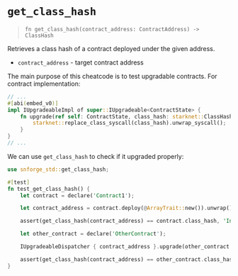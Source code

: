 # `get_class_hash`

> `fn get_class_hash(contract_address: ContractAddress) -> ClassHash`

Retrieves a class hash of a contract deployed under the given address.

- `contract_address` - target contract address

The main purpose of this cheatcode is to test upgradable contracts. For contract implementation:

```rust
// ...
#[abi(embed_v0)]
impl IUpgradeableImpl of super::IUpgradeable<ContractState> {
    fn upgrade(ref self: ContractState, class_hash: starknet::ClassHash) {
        starknet::replace_class_syscall(class_hash).unwrap_syscall();
    }
}
// ...
```

We can use `get_class_hash` to check if it upgraded properly:

```rust
use snforge_std::get_class_hash;

#[test]
fn test_get_class_hash() {
    let contract = declare('Contract1');

    let contract_address = contract.deploy(@ArrayTrait::new()).unwrap();

    assert(get_class_hash(contract_address) == contract.class_hash, 'Incorrect class hash');

    let other_contract = declare('OtherContract');

    IUpgradeableDispatcher { contract_address }.upgrade(other_contract.class_hash);

    assert(get_class_hash(contract_address) == other_contract.class_hash, 'Incorrect class hash upgrade');
}

```
